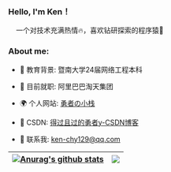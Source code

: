 <h3>Hello, I'm Ken！</h3>

&nbsp;&nbsp;&nbsp;&nbsp;一个对技术充满热情🔥，喜欢钻研探索的程序猿👾


<h3>About me:</h3>

- 📖 教育背景: 暨南大学24届网络工程本科

- 💼 目前就职: 阿里巴巴淘天集团

- 🌍 个人网站: [勇者の小栈](https://ken-chy129.cn)

- 🚀 CSDN: [得过且过的勇者y-CSDN博客](https://blog.csdn.net/qq_25046827?spm=1000.2115.3001.5343)

- 💬 联系我: ken-chy129@qq.com


| <a href="https://github.com/anuraghazra/github-readme-stats"><img align="center" src="https://github-readme-stats.vercel.app/api?username=Ken-Chy129&show_icons=true&include_all_commits=true&theme=graywhite&hide_border=true" alt="Anurag's github stats" /></a> | <a href="https://github.com/anuraghazra/github-readme-stats"><img align="center" src="https://github-readme-stats.vercel.app/api/top-langs/?username=Ken-Chy129&layout=compact&theme=graywhite&hide_border=true" /></a> |
| ------------- | ------------- |
